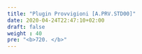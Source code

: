 ```yaml
---
title: "Plugin Provvigioni [A.PRV.STD00]"
date: 2020-04-24T22:47:10+02:00
draft: false
weight : 40
pre: "<b>720. </b>"
---
```

